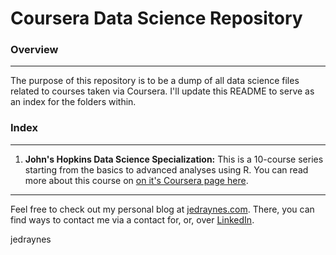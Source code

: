 # Coursera Data Science Repository

### Overview
---
The purpose of this repository is to be a dump of all data science files related to courses taken via Coursera. I'll update this README to serve as an index for the folders within.

### Index
---

1. **John's Hopkins Data Science Specialization:** This is a 10-course series starting from the basics to advanced analyses using R. You can read more about this course on [on it's Coursera page here](https://www.coursera.org/specializations/jhu-data-science).


---
Feel free to check out my personal blog at [jedraynes.com](https://www.jedraynes.com). There, you can find ways to contact me via a contact for, or, over [LinkedIn](https://www.linkedin.com/in/jedraynes/).

jedraynes

